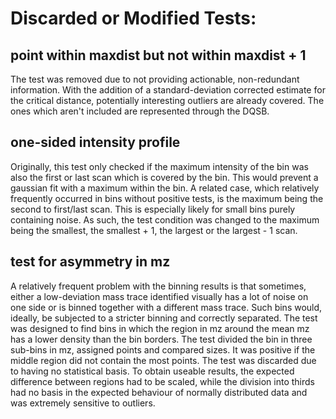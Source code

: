 # Discarded or Modified Tests:

## point within maxdist but not within maxdist + 1
The test was removed due to not providing actionable, non-redundant
information. With the addition of a standard-deviation corrected
estimate for the critical distance, potentially interesting outliers
are already covered. The ones which aren't included are represented
through the DQSB.

## one-sided intensity profile
Originally, this test only checked if the maximum intensity of the
bin was also the first or last scan which is covered by the bin. 
This would prevent a gaussian fit with a maximum within the bin.
A related case, which relatively frequently occurred in bins without
positive tests, is the maximum being the second to first/last scan.
This is especially likely for small bins purely containing noise.
As such, the test condition was changed to the maximum being the smallest,
the smallest + 1, the largest or the largest - 1 scan.

## test for asymmetry in mz
A relatively frequent problem with the binning results is that
sometimes, either a low-deviation mass trace identified visually
has a lot of noise on one side or is binned together with a different
mass trace. Such bins would, ideally, be subjected to a stricter 
binning and correctly separated.
The test was designed to find bins in which the region in mz around the 
mean mz has a lower density than the bin borders. The test divided 
the bin in three sub-bins in mz, assigned points and compared sizes.
It was positive if the middle region did not contain the most points.
The test was discarded due to having no statistical basis. To obtain
useable results, the expected difference between regions had to be
scaled, while the division into thirds had no basis in the expected
behaviour of normally distributed data and was extremely sensitive to
outliers.